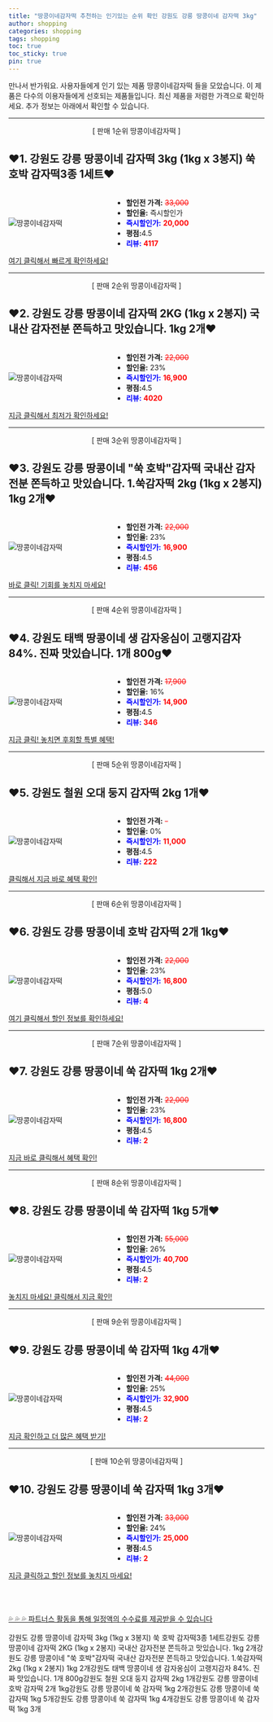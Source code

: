 ```yaml
---
title: "땅콩이네감자떡 추천하는 인기있는 순위 확인 강원도 강릉 땅콩이네 감자떡 3kg"
author: shopping
categories: shopping
tags: shopping
toc: true
toc_sticky: true
pin: true
---
```

만나서 반가워요. 사용자들에게 인기 있는 제품 땅콩이네감자떡 들을 모았습니다. 이 제품은 다수의 이용자들에게 선호되는 제품들입니다. 최신 제품을 저렴한 가격으로 확인하세요. 추가 정보는 아래에서 확인할 수 있습니다.

---
<p class="toplist" style="margin: 0 auto; display: block; width: fit-content;">[ 판매 1순위 땅콩이네감자떡 ]</p>

<h2><strong>❤️1. 강원도 강릉 땅콩이네 감자떡 3kg (1kg x 3봉지) 쑥 호박 감자떡3종 1세트❤️</strong></h2>

<div style="display: flex; align-items: center;">
    <div style="flex: 0.4;">
        <img src="https://thumbnail6.coupangcdn.com/thumbnails/remote/230x230ex/image/vendor_inventory/a69f/e455b7f2a373d2cb0a2c8f45096f5d73c5f8dcf14d674c370119b135235a.jpg" alt="땅콩이네감자떡" style="max-width: 100%;">
    </div>
    <div style="flex: 0.6; margin-left: 10px;">
        <ul>
            <li><strong>할인전 가격:</strong> <del style="color: red;">33,000</del></li>
            <li><strong>할인율:</strong> 즉시할인가</li>
            <li><span style='color:blue'><strong>즉시할인가:</strong></span> <span style='color:red'><strong>20,000</strong></span></li>
            <li><strong>평점:</strong>4.5</li>
            <li><span style='color:blue'><strong>리뷰:</strong></span> <span style='color:red'><strong>4117</strong></span></li>
        </ul>
    </div>
</div>
<div class="center">
    <a href="https://selin100587.github.io?lptag=AF9450613&subid=githubio&pageKey=7621488058&traceid=V0-153&itemId=20207389105&vendorItemId=80354488765" class="myButton">
        여기 클릭해서 빠르게 확인하세요!
    </a>
</div>


---
<p class="toplist" style="margin: 0 auto; display: block; width: fit-content;">[ 판매 2순위 땅콩이네감자떡 ]</p>

<h2><strong>❤️2. 강원도 강릉 땅콩이네 감자떡 2KG (1kg x 2봉지) 국내산 감자전분 쫀득하고 맛있습니다. 1kg 2개❤️</strong></h2>

<div style="display: flex; align-items: center;">
    <div style="flex: 0.4;">
        <img src="https://thumbnail10.coupangcdn.com/thumbnails/remote/230x230ex/image/vendor_inventory/dba4/c0d93e44a53f1f296309dc56d2c0cb4b317cd8f579c3d3c7580e5c04aa7f.jpg" alt="땅콩이네감자떡" style="max-width: 100%;">
    </div>
    <div style="flex: 0.6; margin-left: 10px;">
        <ul>
            <li><strong>할인전 가격:</strong> <del style="color: red;">22,000</del></li>
            <li><strong>할인율:</strong> 23%</li>
            <li><span style='color:blue'><strong>즉시할인가:</strong></span> <span style='color:red'><strong>16,900</strong></span></li>
            <li><strong>평점:</strong>4.5</li>
            <li><span style='color:blue'><strong>리뷰:</strong></span> <span style='color:red'><strong>4020</strong></span></li>
        </ul>
    </div>
</div>
<div class="center">
    <a href="https://selin100587.github.io?lptag=AF9450613&subid=githubio&pageKey=6990766882&traceid=V0-153&itemId=17109187682&vendorItemId=84282889383" class="myButton">
        지금 클릭해서 최저가 확인하세요!
    </a>
</div>


---
<p class="toplist" style="margin: 0 auto; display: block; width: fit-content;">[ 판매 3순위 땅콩이네감자떡 ]</p>

<h2><strong>❤️3. 강원도 강릉 땅콩이네 "쑥 호박"감자떡 국내산 감자전분 쫀득하고 맛있습니다. 1.쑥감자떡 2kg (1kg x 2봉지) 1kg 2개❤️</strong></h2>

<div style="display: flex; align-items: center;">
    <div style="flex: 0.4;">
        <img src="https://thumbnail10.coupangcdn.com/thumbnails/remote/230x230ex/image/vendor_inventory/9ece/d499f602e0290550b0b020bdcce83a9f4d83e030b4a0451a703e4a8c0e7e.jpg" alt="땅콩이네감자떡" style="max-width: 100%;">
    </div>
    <div style="flex: 0.6; margin-left: 10px;">
        <ul>
            <li><strong>할인전 가격:</strong> <del style="color: red;">22,000</del></li>
            <li><strong>할인율:</strong> 23%</li>
            <li><span style='color:blue'><strong>즉시할인가:</strong></span> <span style='color:red'><strong>16,900</strong></span></li>
            <li><strong>평점:</strong>4.5</li>
            <li><span style='color:blue'><strong>리뷰:</strong></span> <span style='color:red'><strong>456</strong></span></li>
        </ul>
    </div>
</div>
<div class="center">
    <a href="https://selin100587.github.io?lptag=AF9450613&subid=githubio&pageKey=7122289544&traceid=V0-153&itemId=17836158833&vendorItemId=84999838599" class="myButton">
        바로 클릭! 기회를 놓치지 마세요!
    </a>
</div>


---
<p class="toplist" style="margin: 0 auto; display: block; width: fit-content;">[ 판매 4순위 땅콩이네감자떡 ]</p>

<h2><strong>❤️4. 강원도 태백 땅콩이네 생 감자옹심이 고랭지감자 84%. 진짜 맛있습니다. 1개 800g❤️</strong></h2>

<div style="display: flex; align-items: center;">
    <div style="flex: 0.4;">
        <img src="https://thumbnail6.coupangcdn.com/thumbnails/remote/230x230ex/image/vendor_inventory/f4bc/01397fa23f45fdf94903d849ff20d502fe83f41ffefea024fc58cd81d1f3.jpg" alt="땅콩이네감자떡" style="max-width: 100%;">
    </div>
    <div style="flex: 0.6; margin-left: 10px;">
        <ul>
            <li><strong>할인전 가격:</strong> <del style="color: red;">17,900</del></li>
            <li><strong>할인율:</strong> 16%</li>
            <li><span style='color:blue'><strong>즉시할인가:</strong></span> <span style='color:red'><strong>14,900</strong></span></li>
            <li><strong>평점:</strong>4.5</li>
            <li><span style='color:blue'><strong>리뷰:</strong></span> <span style='color:red'><strong>346</strong></span></li>
        </ul>
    </div>
</div>
<div class="center">
    <a href="https://selin100587.github.io?lptag=AF9450613&subid=githubio&pageKey=7735756442&traceid=V0-153&itemId=20799352277&vendorItemId=87868448165" class="myButton">
        지금 클릭! 놓치면 후회할 특별 혜택!
    </a>
</div>


---
<p class="toplist" style="margin: 0 auto; display: block; width: fit-content;">[ 판매 5순위 땅콩이네감자떡 ]</p>

<h2><strong>❤️5. 강원도 철원 오대 둥지 감자떡 2kg 1개❤️</strong></h2>

<div style="display: flex; align-items: center;">
    <div style="flex: 0.4;">
        <img src="https://thumbnail8.coupangcdn.com/thumbnails/remote/230x230ex/image/vendor_inventory/4f7f/3ae4a219be57020d90ba8071eb61bc40864d37b0aee8ef8448eb8bce129c.jpg" alt="땅콩이네감자떡" style="max-width: 100%;">
    </div>
    <div style="flex: 0.6; margin-left: 10px;">
        <ul>
            <li><strong>할인전 가격:</strong> <del style="color: red;">-</del></li>
            <li><strong>할인율:</strong> 0%</li>
            <li><span style='color:blue'><strong>즉시할인가:</strong></span> <span style='color:red'><strong>11,000</strong></span></li>
            <li><strong>평점:</strong>4.5</li>
            <li><span style='color:blue'><strong>리뷰:</strong></span> <span style='color:red'><strong>222</strong></span></li>
        </ul>
    </div>
</div>
<div class="center">
    <a href="https://selin100587.github.io?lptag=AF9450613&subid=githubio&pageKey=7892405215&traceid=V0-153&itemId=21611314982&vendorItemId=86137293172" class="myButton">
        클릭해서 지금 바로 혜택 확인!
    </a>
</div>


---
<p class="toplist" style="margin: 0 auto; display: block; width: fit-content;">[ 판매 6순위 땅콩이네감자떡 ]</p>

<h2><strong>❤️6. 강원도 강릉 땅콩이네 호박 감자떡 2개 1kg❤️</strong></h2>

<div style="display: flex; align-items: center;">
    <div style="flex: 0.4;">
        <img src="https://thumbnail10.coupangcdn.com/thumbnails/remote/230x230ex/image/vendor_inventory/70c2/260f18beaeaec3c8e5f38318e7a73d9e777d9b48266a875900cdf6da153b.jpg" alt="땅콩이네감자떡" style="max-width: 100%;">
    </div>
    <div style="flex: 0.6; margin-left: 10px;">
        <ul>
            <li><strong>할인전 가격:</strong> <del style="color: red;">22,000</del></li>
            <li><strong>할인율:</strong> 23%</li>
            <li><span style='color:blue'><strong>즉시할인가:</strong></span> <span style='color:red'><strong>16,800</strong></span></li>
            <li><strong>평점:</strong>5.0</li>
            <li><span style='color:blue'><strong>리뷰:</strong></span> <span style='color:red'><strong>4</strong></span></li>
        </ul>
    </div>
</div>
<div class="center">
    <a href="https://selin100587.github.io?lptag=AF9450613&subid=githubio&pageKey=7921049080&traceid=V0-153&itemId=21761350205&vendorItemId=88810311873" class="myButton">
        여기 클릭해서 할인 정보를 확인하세요!
    </a>
</div>


---
<p class="toplist" style="margin: 0 auto; display: block; width: fit-content;">[ 판매 7순위 땅콩이네감자떡 ]</p>

<h2><strong>❤️7. 강원도 강릉 땅콩이네 쑥 감자떡 1kg 2개❤️</strong></h2>

<div style="display: flex; align-items: center;">
    <div style="flex: 0.4;">
        <img src="https://thumbnail8.coupangcdn.com/thumbnails/remote/230x230ex/image/vendor_inventory/9984/81a41ac1cc80f0bb433b7bf5388db3f2c4bd9a9b371cd1533ae845d7e4d6.jpg" alt="땅콩이네감자떡" style="max-width: 100%;">
    </div>
    <div style="flex: 0.6; margin-left: 10px;">
        <ul>
            <li><strong>할인전 가격:</strong> <del style="color: red;">22,000</del></li>
            <li><strong>할인율:</strong> 23%</li>
            <li><span style='color:blue'><strong>즉시할인가:</strong></span> <span style='color:red'><strong>16,800</strong></span></li>
            <li><strong>평점:</strong>4.5</li>
            <li><span style='color:blue'><strong>리뷰:</strong></span> <span style='color:red'><strong>2</strong></span></li>
        </ul>
    </div>
</div>
<div class="center">
    <a href="https://selin100587.github.io?lptag=AF9450613&subid=githubio&pageKey=8244672983&traceid=V0-153&itemId=21761307005&vendorItemId=88810268916" class="myButton">
        지금 바로 클릭해서 혜택 확인!
    </a>
</div>


---
<p class="toplist" style="margin: 0 auto; display: block; width: fit-content;">[ 판매 8순위 땅콩이네감자떡 ]</p>

<h2><strong>❤️8. 강원도 강릉 땅콩이네 쑥 감자떡 1kg 5개❤️</strong></h2>

<div style="display: flex; align-items: center;">
    <div style="flex: 0.4;">
        <img src="https://thumbnail8.coupangcdn.com/thumbnails/remote/230x230ex/image/vendor_inventory/9984/81a41ac1cc80f0bb433b7bf5388db3f2c4bd9a9b371cd1533ae845d7e4d6.jpg" alt="땅콩이네감자떡" style="max-width: 100%;">
    </div>
    <div style="flex: 0.6; margin-left: 10px;">
        <ul>
            <li><strong>할인전 가격:</strong> <del style="color: red;">55,000</del></li>
            <li><strong>할인율:</strong> 26%</li>
            <li><span style='color:blue'><strong>즉시할인가:</strong></span> <span style='color:red'><strong>40,700</strong></span></li>
            <li><strong>평점:</strong>4.5</li>
            <li><span style='color:blue'><strong>리뷰:</strong></span> <span style='color:red'><strong>2</strong></span></li>
        </ul>
    </div>
</div>
<div class="center">
    <a href="https://selin100587.github.io?lptag=AF9450613&subid=githubio&pageKey=8244672983&traceid=V0-153&itemId=21761306999&vendorItemId=88810268896" class="myButton">
        놓치지 마세요! 클릭해서 지금 확인!
    </a>
</div>


---
<p class="toplist" style="margin: 0 auto; display: block; width: fit-content;">[ 판매 9순위 땅콩이네감자떡 ]</p>

<h2><strong>❤️9. 강원도 강릉 땅콩이네 쑥 감자떡 1kg 4개❤️</strong></h2>

<div style="display: flex; align-items: center;">
    <div style="flex: 0.4;">
        <img src="https://thumbnail8.coupangcdn.com/thumbnails/remote/230x230ex/image/vendor_inventory/9984/81a41ac1cc80f0bb433b7bf5388db3f2c4bd9a9b371cd1533ae845d7e4d6.jpg" alt="땅콩이네감자떡" style="max-width: 100%;">
    </div>
    <div style="flex: 0.6; margin-left: 10px;">
        <ul>
            <li><strong>할인전 가격:</strong> <del style="color: red;">44,000</del></li>
            <li><strong>할인율:</strong> 25%</li>
            <li><span style='color:blue'><strong>즉시할인가:</strong></span> <span style='color:red'><strong>32,900</strong></span></li>
            <li><strong>평점:</strong>4.5</li>
            <li><span style='color:blue'><strong>리뷰:</strong></span> <span style='color:red'><strong>2</strong></span></li>
        </ul>
    </div>
</div>
<div class="center">
    <a href="https://selin100587.github.io?lptag=AF9450613&subid=githubio&pageKey=8244672983&traceid=V0-153&itemId=21761307007&vendorItemId=88810268927" class="myButton">
        지금 확인하고 더 많은 혜택 받기!
    </a>
</div>


---
<p class="toplist" style="margin: 0 auto; display: block; width: fit-content;">[ 판매 10순위 땅콩이네감자떡 ]</p>

<h2><strong>❤️10. 강원도 강릉 땅콩이네 쑥 감자떡 1kg 3개❤️</strong></h2>

<div style="display: flex; align-items: center;">
    <div style="flex: 0.4;">
        <img src="https://thumbnail8.coupangcdn.com/thumbnails/remote/230x230ex/image/vendor_inventory/9984/81a41ac1cc80f0bb433b7bf5388db3f2c4bd9a9b371cd1533ae845d7e4d6.jpg" alt="땅콩이네감자떡" style="max-width: 100%;">
    </div>
    <div style="flex: 0.6; margin-left: 10px;">
        <ul>
            <li><strong>할인전 가격:</strong> <del style="color: red;">33,000</del></li>
            <li><strong>할인율:</strong> 24%</li>
            <li><span style='color:blue'><strong>즉시할인가:</strong></span> <span style='color:red'><strong>25,000</strong></span></li>
            <li><strong>평점:</strong>4.5</li>
            <li><span style='color:blue'><strong>리뷰:</strong></span> <span style='color:red'><strong>2</strong></span></li>
        </ul>
    </div>
</div>
<div class="center">
    <a href="https://selin100587.github.io?lptag=AF9450613&subid=githubio&pageKey=8244672983&traceid=V0-153&itemId=21761307002&vendorItemId=88810268908" class="myButton">
        지금 클릭하고 할인 정보를 놓치지 마세요!
    </a>
</div>

<br><br><br>[💦 💦 💦 파트너스 활동을 통해 일정액의 수수료를 제공받을 수 있습니다](https://link.coupang.com/a/bcpT2c)<br><br>강원도 강릉 땅콩이네 감자떡 3kg (1kg x 3봉지) 쑥 호박 감자떡3종 1세트강원도 강릉 땅콩이네 감자떡 2KG (1kg x 2봉지) 국내산 감자전분 쫀득하고 맛있습니다. 1kg 2개강원도 강릉 땅콩이네 "쑥 호박"감자떡 국내산 감자전분 쫀득하고 맛있습니다. 1.쑥감자떡 2kg (1kg x 2봉지) 1kg 2개강원도 태백 땅콩이네 생 감자옹심이 고랭지감자 84%. 진짜 맛있습니다. 1개 800g강원도 철원 오대 둥지 감자떡 2kg 1개강원도 강릉 땅콩이네 호박 감자떡 2개 1kg강원도 강릉 땅콩이네 쑥 감자떡 1kg 2개강원도 강릉 땅콩이네 쑥 감자떡 1kg 5개강원도 강릉 땅콩이네 쑥 감자떡 1kg 4개강원도 강릉 땅콩이네 쑥 감자떡 1kg 3개